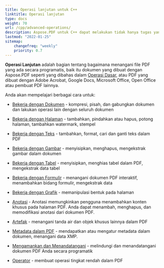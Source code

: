 ```yaml
---
title: Operasi lanjutan untuk C++
linktitle: Operasi lanjutan
type: docs
weight: 70
url: /cpp/advanced-operations/
description: Aspose.PDF untuk C++ dapat melakukan tidak hanya tugas yang sederhana dan mudah tetapi juga mengatasi fungsi yang lebih kompleks. Untuk pengguna dan pengembang tingkat lanjut, bagian Lanjutan akan menjelaskan fitur-fitur ini untuk Anda.
lastmod: "2022-01-25"
sitemap:
    changefreq: "weekly"
    priority: 0.7
---
```


**Operasi Lanjutan** adalah bagian tentang bagaimana menangani file PDF yang ada secara programatis, baik itu dokumen yang dibuat dengan Aspose.PDF seperti yang dibahas dalam [Operasi Dasar](/pdf/cpp/basic-operations), atau PDF yang dibuat dengan Adobe Acrobat, Google Docs, Microsoft Office, Open Office atau pembuat PDF lainnya.

Anda akan mempelajari berbagai cara untuk:

- [Bekerja dengan Dokumen](/pdf/cpp/working-with-documents/) - kompresi, pisah, dan gabungkan dokumen dan lakukan operasi lain dengan seluruh dokumen
- [Bekerja dengan Halaman](/pdf/cpp/working-with-pages/) - tambahkan, pindahkan atau hapus, potong halaman, tambahkan watermark, stempel

- [Bekerja dengan Teks](/pdf/cpp/working-with-text/) - tambahkan, format, cari dan ganti teks dalam PDF
- [Bekerja dengan Gambar](/pdf/cpp/working-with-images/) - menyisipkan, menghapus, mengekstrak gambar dalam dokumen
- [Bekerja dengan Tabel](/pdf/cpp/working-with-tables/) - menyisipkan, menghias tabel dalam PDF, mengekstrak data tabel
- [Bekerja dengan Formulir](/pdf/cpp/working-with-forms/) - menangani dokumen PDF interaktif, menambahkan bidang formulir, mengekstrak data
- [Bekerja dengan Grafik](/pdf/cpp/graphs/) - memanipulasi bentuk pada halaman
- [Anotasi](/pdf/cpp/annotations/) - Anotasi memungkinkan pengguna menambahkan konten khusus pada halaman PDF. Anda dapat menambah, menghapus, dan memodifikasi anotasi dari dokumen PDF.
- [Artefak](/pdf/cpp/artifacts/) - menangani tanda air dan objek khusus lainnya dalam PDF
- [Metadata dalam PDF](/pdf/cpp/pdf-file-metadata/) - mendapatkan atau mengatur metadata dalam dokumen, menangani data XMP.
- [Mengamankan dan Menandatangani](/pdf/cpp/securing-and-signing/) - melindungi dan menandatangani dokumen PDF Anda secara programatik
- [Operator](/pdf/cpp/operators/) - membuat operasi tingkat rendah dalam PDF